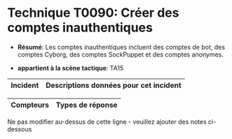 # Technique T0090: Créer des comptes inauthentiques

* **Résumé**: Les comptes inauthentiques incluent des comptes de bot, des comptes Cyborg, des comptes SockPuppet et des comptes anonymes.

* **appartient à la scène tactique**: TA15


|Incident |Descriptions données pour cet incident |
|-------- |-------------------- |



|Compteurs |Types de réponse |
|-------- |-------------- |


Ne pas modifier au-dessus de cette ligne - veuillez ajouter des notes ci-dessous